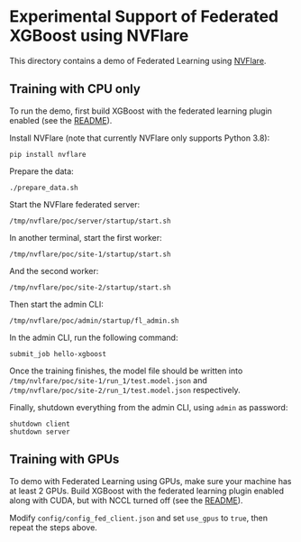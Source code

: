 # Experimental Support of Federated XGBoost using NVFlare

This directory contains a demo of Federated Learning using
[NVFlare](https://nvidia.github.io/NVFlare/).

## Training with CPU only

To run the demo, first build XGBoost with the federated learning plugin enabled (see the
[README](../../plugin/federated/README.md)).

Install NVFlare (note that currently NVFlare only supports Python 3.8):
```shell
pip install nvflare
```

Prepare the data:
```shell
./prepare_data.sh
```

Start the NVFlare federated server:
```shell
/tmp/nvflare/poc/server/startup/start.sh
```

In another terminal, start the first worker:
```shell
/tmp/nvflare/poc/site-1/startup/start.sh
```

And the second worker:
```shell
/tmp/nvflare/poc/site-2/startup/start.sh
```

Then start the admin CLI:
```shell
/tmp/nvflare/poc/admin/startup/fl_admin.sh
```

In the admin CLI, run the following command:
```shell
submit_job hello-xgboost
```

Once the training finishes, the model file should be written into
`/tmp/nvlfare/poc/site-1/run_1/test.model.json` and `/tmp/nvflare/poc/site-2/run_1/test.model.json`
respectively.

Finally, shutdown everything from the admin CLI, using `admin` as password:
```shell
shutdown client
shutdown server
```

## Training with GPUs

To demo with Federated Learning using GPUs, make sure your machine has at least 2 GPUs.
Build XGBoost with the federated learning plugin enabled along with CUDA, but with NCCL
turned off (see the [README](../../plugin/federated/README.md)).

Modify `config/config_fed_client.json` and set `use_gpus` to `true`, then repeat the steps
above.
